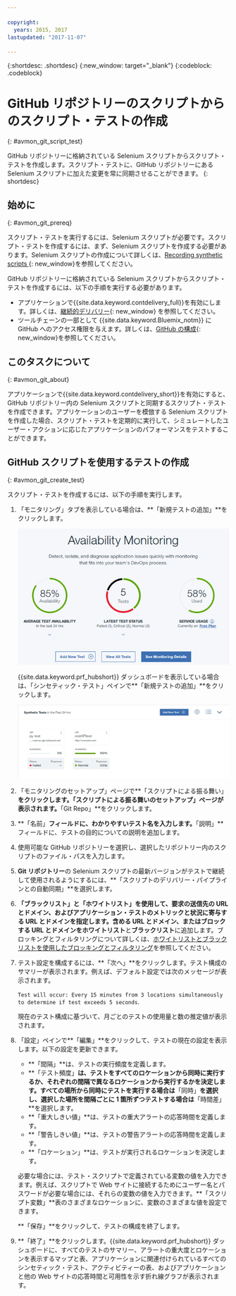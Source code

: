 ```yaml
---

copyright:
  years: 2015, 2017
lastupdated: "2017-11-07"

---
```


{:shortdesc: .shortdesc}
{:new_window: target="_blank"}
{:codeblock: .codeblock}

# GitHub リポジトリーのスクリプトからのスクリプト・テストの作成
{: #avmon_git_script_test}

GitHub リポジトリーに格納されている Selenium スクリプトからスクリプト・テストを作成します。スクリプト・テストに、GitHub リポジトリーにある Selenium スクリプトに加えた変更を常に同期させることができます。
{: shortdesc}

## 始めに
{: #avmon_git_prereq}

スクリプト・テストを実行するには、Selenium スクリプトが必要です。スクリプト・テストを作成するには、まず、Selenium スクリプトを作成する必要があります。Selenium スクリプトの作成について詳しくは、[Recording synthetic scripts ](http://www.ibm.com/support/knowledgecenter/SSMKFH/com.ibm.apmaas.doc/install/admin_syn_record_script.htm "(新規のタブまたはウィンドウで開く)"){: new_window}を参照してください。

GitHub リポジトリーに格納されている Selenium スクリプトからスクリプト・テストを作成するには、以下の手順を実行する必要があります。

-   アプリケーションで{{site.data.keyword.contdelivery_full}}を有効にします。詳しくは、[継続的デリバリー](../ContinuousDelivery/index.html "(新規のタブまたはウィンドウで開く)"){: new_window} を参照してください。
-   ツールチェーンの一部として {{site.data.keyword.Bluemix_notm}} に GitHub へのアクセス権限を与えます。詳しくは、[GitHub の構成](../ContinuousDelivery/toolchains_integrations.html#github "(新規のタブまたはウィンドウで開く)"){: new_window}を参照してください。

## このタスクについて
{: #avmon_git_about}

アプリケーションで{{site.data.keyword.contdelivery_short}}を有効にすると、GitHub リポジトリー内の Selenium スクリプトと同期するスクリプト・テストを作成できます。アプリケーションのユーザーを模倣する Selenium スクリプトを作成した場合、スクリプト・テストを定期的に実行して、シミュレートしたユーザー・アクションに応じたアプリケーションのパフォーマンスをテストすることができます。

## GitHub スクリプトを使用するテストの作成
{: #avmon_git_create_test}

スクリプト・テストを作成するには、以下の手順を実行します。

1.  「モニタリング」タブを表示している場合は、**「新規テストの追加」**をクリックします。

    ![Cloud Foundry アプリケーションの「モニタリング」タブ。](images/avmon_tab.png)

    {{site.data.keyword.prf_hubshort}} ダッシュボードを表示している場合は、「シンセティック・テスト」ペインで**「新規テストの追加」**をクリックします。

    ![「シンセティック・テスト」ペインの「新規テストの追加」ボタン。](images/syn_tests_pane.jpg)

2.  「モニタリングのセットアップ」ページで**「スクリプトによる振る舞い」**をクリックします。「スクリプトによる振る舞いのセットアップ」ページが表示されます。**「Git
Repo」**をクリックします。
3.  **「名前」**フィールドに、わかりやすいテスト名を入力します。**「説明」**フィールドに、テストの目的についての説明を追加します。
4.  使用可能な GitHub リポジトリーを選択し、選択したリポジトリー内のスクリプトのファイル・パスを入力します。
5.  **Git リポジトリー**の Selenium スクリプトの最新バージョンがテストで継続して使用されるようにするには、**「スクリプトのデリバリー・パイプラインとの自動同期」**を選択します。
6.  **「ブラックリスト」**と**「ホワイトリスト」**を使用して、要求の送信先の URL とドメイン、およびアプリケーション・テストのメトリックと状況に寄与する URL とドメインを指定します。含める URL とドメイン、またはブロックする URL とドメインを**ホワイトリスト**と**ブラックリスト**に追加します。ブロッキングとフィルタリングについて詳しくは、[ホワイトリストとブラックリストを使用したブロッキングとフィルタリング](avmon_whitelist_blacklist.html#avmon_whitelist_blacklist "ホワイトリストとブラックリストを使用して、要求の送信先のリソース、およびアプリケーション・テストのメトリックと状況に寄与するリソースを決定します。ホワイトリストとブラックリストは、Web ページ・テストおよびスクリプトによる振る舞いテストでのみ使用可能です。")を参照してください。
7.  テスト設定を構成するには、**「次へ」**をクリックします。テスト構成のサマリーが表示されます。例えば、デフォルト設定では次のメッセージが表示されます。

    ``Test will occur: Every 15 minutes from 3 locations simultaneously to determine if test exceeds 5 seconds``.

    現在のテスト構成に基づいて、月ごとのテストの使用量と数の推定値が表示されます。

8.  「設定」ペインで**「編集」**をクリックして、テストの現在の設定を表示します。以下の設定を更新できます。
    - **「間隔」**は、テストの実行頻度を定義します。
    - **「テスト頻度」**は、テストをすべてのロケーションから同時に実行するか、それぞれの間隔で異なるロケーションから実行するかを決定します。すべての場所から同時にテストを実行する場合は**「同時」**を選択し、選択した場所を間隔ごとに 1 箇所ずつテストする場合は**「時間差」**を選択します。
    - **「重大しきい値」**は、テストの重大アラートの応答時間を定義します。
    - **「警告しきい値」**は、テストの警告アラートの応答時間を定義します。
    - **「ロケーション」**は、テストが実行されるロケーションを決定します。

    必要な場合には、テスト・スクリプトで定義されている変数の値を入力できます。例えば、スクリプトで Web サイトに接続するためにユーザー名とパスワードが必要な場合には、それらの変数の値を入力できます。**「スクリプト変数」**表のさまざまなロケーションに、変数のさまざまな値を設定できます。

    **「保存」**をクリックして、テストの構成を終了します。

9.  **「終了」**をクリックします。{{site.data.keyword.prf_hubshort}} ダッシュボードに、すべてのテストのサマリー、アラートの重大度とロケーションを表示するマップと表、アプリケーションに関連付けられているすべてのシンセティック・テスト、アクティビティーの表、およびアプリケーションと他の Web サイトの応答時間と可用性を示す折れ線グラフが表示されます。
